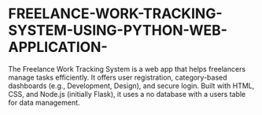 # FREELANCE-WORK-TRACKING-SYSTEM-USING-PYTHON-WEB-APPLICATION-
The Freelance Work Tracking System is a web app that helps freelancers manage tasks efficiently. It offers user registration, category-based dashboards (e.g., Development, Design), and secure login. Built with HTML, CSS, and Node.js (initially Flask), it uses a no database with a users table for data management.
